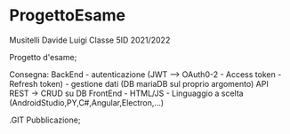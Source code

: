 # ProgettoEsame
Musitelli Davide Luigi Classe 5ID 2021/2022

Progetto d'esame;

Consegna:
BackEnd
        - autenticazione (JWT --> OAuth0-2 - Access token - Refresh token)
        - gestione dati (DB mariaDB sul proprio argomento)
                API REST -> CRUD su DB
FrontEnd
        - HTML/JS
        - Linguaggio a scelta (AndroidStudio,PY,C#,Angular,Electron,...)

.GIT
Pubblicazione;
